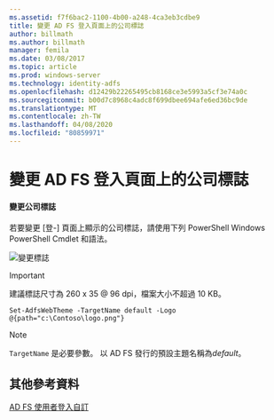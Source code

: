 ```yaml
---
ms.assetid: f7f6bac2-1100-4b00-a248-4ca3eb3cdbe9
title: 變更 AD FS 登入頁面上的公司標誌
author: billmath
ms.author: billmath
manager: femila
ms.date: 03/08/2017
ms.topic: article
ms.prod: windows-server
ms.technology: identity-adfs
ms.openlocfilehash: d12429b22265495cb8168ce3e5993a5cf3e74a0c
ms.sourcegitcommit: b00d7c8968c4adc8f699dbee694afe6ed36bc9de
ms.translationtype: MT
ms.contentlocale: zh-TW
ms.lasthandoff: 04/08/2020
ms.locfileid: "80859971"
---
```

# <a name="changing-the-company-logo-on-the-ad-fs-sign-in-page"></a>變更 AD FS 登入頁面上的公司標誌

#### <a name="change-company-logo"></a>變更公司標誌  
若要變更 [登\-] 頁面上顯示的公司標誌，請使用下列 PowerShell Windows PowerShell Cmdlet 和語法。  

![變更標誌](media/AD-FS-user-sign-in-customization/ADFS_Blue_Custom2.png)
  
> [!IMPORTANT]  
> 建議標誌尺寸為 260 x 35 @ 96 dpi，檔案大小不超過 10 KB。  
  
    
    Set-AdfsWebTheme -TargetName default -Logo @{path="c:\Contoso\logo.png"}  

  
> [!NOTE]  
> `TargetName` 是必要參數。 以 AD FS 發行的預設主題名稱為*default*。  

## <a name="additional-references"></a>其他參考資料 
[AD FS 使用者登入自訂](AD-FS-user-sign-in-customization.md)  
